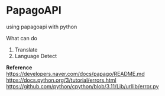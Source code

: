 # PapagoAPI
using papagoapi with python

What can do 
1. Translate 
2. Language Detect 

**Reference**   
https://developers.naver.com/docs/papago/README.md   
https://docs.python.org/3/tutorial/errors.html   
https://github.com/python/cpython/blob/3.11/Lib/urllib/error.py
